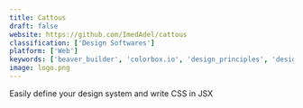 ```yaml
---
title: Cattous
draft: false 
website: https://github.com/ImedAdel/cattous
classification: ['Design Softwares']
platform: ['Web']
keywords: ['beaver_builder', 'colorbox.io', 'design_principles', 'design_systems_handbook_by_designbetter.co', 'design_systems_repo', 'design_systems_for_developers', 'ether', 'getting_started_with_design_systems', 'git_sketch_plugin', 'invision_design_system_manager', 'lucid', 'lingo_sketch_plugin', 'plaster_for_sketch', 'programming_design_systems', 'the_designops_handbook_by_invision', 'ui_design_system', 'ux_map_for_axure_rp', 'vue_design_system', 'zeroheight']
image: logo.png
---
```

Easily define your design system and write CSS in JSX